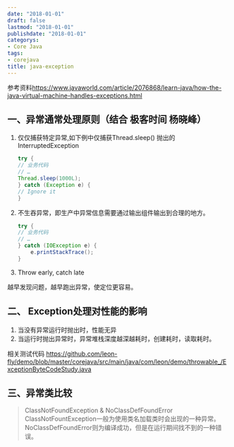 ```yaml
---
date: "2018-01-01"
draft: false
lastmod: "2018-01-01"
publishdate: "2018-01-01"
categorys:
- Core Java
tags:
- corejava
title: java-exception
---
```

参考资料<https://www.javaworld.com/article/2076868/learn-java/how-the-java-virtual-machine-handles-exceptions.html>

## 一、异常通常处理原则（结合 极客时间 杨晓峰）

1. 仅仅捕获特定异常,如下例中仅捕获Thread.sleep() 抛出的 InterruptedException

    ```java
    try {
    // 业务代码
    // …
    Thread.sleep(1000L);
    } catch (Exception e) {
    // Ignore it
    }
    ```

2. 不生吞异常，即生产中异常信息需要通过输出组件输出到合理的地方。
    ```java
    try {
    // 业务代码
    // …
    } catch (IOException e) {
        e.printStackTrace();
    }
    ```
3. Throw early, catch late

越早发现问题，越早跑出异常，使定位更容易。

## 二、 Exception处理对性能的影响

1. 当没有异常运行时抛出时，性能无异
2. 当运行时抛出异常时，异常堆栈深度越深越耗时，创建耗时，读取耗时。

相关测试代码 <https://github.com/leon-fly/demo/blob/master/corejava/src/main/java/com/leon/demo/throwable_/ExceptionByteCodeStudy.java>

## 三、异常类比较

> ClassNotFoundException & NoClassDefFoundError
ClassNotFountException一般为使用类名加载类时会出现的一种异常。
NoClassDefFoundError则为编译成功，但是在运行期间找不到的一种错误。
